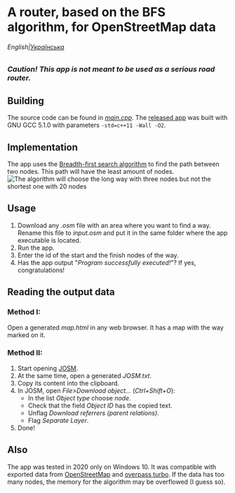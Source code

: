 # A router, based on the BFS algorithm, for OpenStreetMap data
###### English|[Українська](https://github.com/hahaslav/osm-bfs/blob/master/README_UK.md)
### ***Caution! This app is not meant to be used as a serious road router.***
## Building
The source code can be found in *[main.cpp](https://github.com/hahaslav/osm-bfs/blob/master/main.cpp)*. The [released app](https://github.com/hahaslav/osm-bfs/releases/latest) was built with GNU GCC 5.1.0 with parameters `-std=c++11 -Wall -O2`.
## Implementation
The app uses the [Breadth-first search algorithm](https://en.wikipedia.org/wiki/Breadth-first_search) to find the path between two nodes. This path will have the least amount of nodes.
![The algorithm will choose the long way with three nodes but not the shortest one with 20 nodes](https://i.imgur.com/bGbNNhh.png)
## Usage
1. Download any *.osm* file with an area where you want to find a way. Rename this file to *input.osm* and put it in the same folder where the app executable is located.
2. Run the app.
3. Enter the id of the start and the finish nodes of the way.
4. Has the app output "*Program successfully executed!*"? If yes, congratulations!
## Reading the output data
### Method **I**:
Open a generated *map.html* in any web browser. It has a map with the way marked on it.
### Method **II**:
1. Start opening [JOSM](https://josm.openstreetmap.de).
2. At the same time, open a generated *JOSM.txt*.
3. Copy its content into the clipboard.
4. In JOSM, open *File>Download object...* (*Ctrl+Shift+O*):
    * In the list *Object type* choose *node*.
    * Check that the field *Object ID* has the copied text.
    * Unflag *Download referrers (parent relations)*.
    * Flag *Separate Layer*.
5. Done!
## Also
The app was tested in 2020 only on Windows 10. It was compatible with exported data from [OpenStreetMap](https://www.openstreetmap.org) and [overpass turbo](https://overpass-turbo.eu/). If the data has too many nodes, the memory for the algorithm may be overflowed (I guess so).
